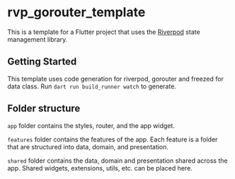 # rvp_gorouter_template

This is a template for a Flutter project that uses the [Riverpod](https://pub.dev/packages/riverpod) state management library.

## Getting Started

This template uses code generation for riverpod, gorouter and freezed for data class.
Run `dart run build_runner watch` to generate.

## Folder structure

`app` folder contains the styles, router, and the app widget.

`features` folder contains the features of the app. Each feature is a folder that are structured into data, domain, and presentation.

`shared` folder contains the data, domain and presentation shared across the app.
Shared widgets, extensions, utils, etc. can be placed here.
